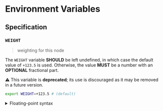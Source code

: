 # Environment Variables

## Specification

### `WEIGHT`

> weighting for this node

The `WEIGHT` variable **SHOULD** be left undefined, in which case the default
value of `+123.5` is used. Otherwise, the value **MUST** be a number with an
**OPTIONAL** fractional part.

⚠️ This variable is **deprecated**; its use is discouraged as it may be removed
in a future version.

```bash
export WEIGHT=+123.5 # (default)
```

<details>
<summary>Floating-point syntax</summary>

Floating-point values can be specified using decimal (base-10) or hexadecimal
(base-16) notation, and may use scientific notation. A leading positive sign
(`+`) is **OPTIONAL**. A leading negative sign (`-`) is **REQUIRED** in order to
specify a negative value.

Internally, the `WEIGHT` variable is represented using a 32-bit floating point
type (`float32`); any value that overflows this data-type is invalid. Values are
rounded to the nearest floating-point number using IEEE 754 unbiased rounding.

The non-finite values `NaN`, `+Inf` and `-Inf` are not accepted.

</details>
